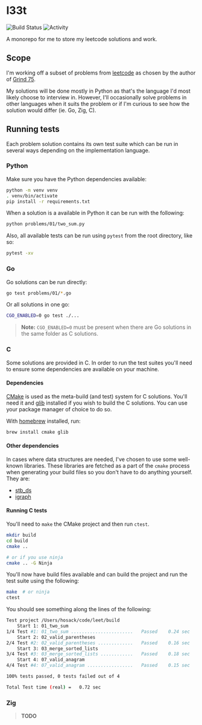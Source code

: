 # l33t

![Build Status](https://github.com/hosackm/l33t/actions/workflows/test.yml/badge.svg) ![Activity](https://img.shields.io/github/commit-activity/m/hosackm/l33t.svg)

A monorepo for me to store my leetcode solutions and work.

## Scope

I'm working off a subset of problems from [leetcode](leetcode.com) as chosen by the author of [Grind 75](https://www.techinterviewhandbook.org/grind75).

My solutions will be done mostly in Python as that's the language I'd most likely choose to interview in. However, I'll occasionally solve problems in other languages when it suits the problem or if I'm curious to see how the solution would differ (ie. Go, Zig, C).

## Running tests

Each problem solution contains its own test suite which can be run in several ways depending on the implementation language.

### Python

Make sure you have the Python dependencies available:

```bash
python -m venv venv
. venv/bin/activate
pip install -r requirements.txt
```

When a solution is a available in Python it can be run with the following:

```bash
python problems/01/two_sum.py
```

Also, all available tests can be run using `pytest` from the root directory, like so:

```bash
pytest -xv
```

### Go

Go solutions can be run directly:

```bash
go test problems/01/*.go
```

Or all solutions in one go:

```bash
CGO_ENABLED=0 go test ./...
```

> **Note:** `CGO_ENABLED=0` must be present when there are Go solutions in the same folder as C solutions.

### C

Some solutions are provided in C. In order to run the test suites you'll need to ensure some dependencies are available on your machine.

#### Dependencies

[CMake](https://cmake.org) is used as the meta-build (and test) system for C solutions. You'll need it and [glib](https://github.com/GNOME/glib) installed if you wish to build the C solutions. You can use your package manager of choice to do so.

With [homebrew](https://brew.sh/) installed, run:

```bash
brew install cmake glib
```

#### Other dependencies

In cases where data structures are needed, I've chosen to use some well-known libraries. These libraries are fetched as a part of the `cmake` process when generating your build files so you don't have to do anything yourself. They are:

 * [stb_ds](https://github.com/nothings/stb)
 * [igraph](https://github.com/igraph/igraph)


#### Running C tests

You'll need to `make` the CMake project and then run `ctest`.

```bash
mkdir build
cd build
cmake ..

# or if you use ninja
cmake .. -G Ninja
```

You'll now have build files available and can build the project and run the test suite using the following:

```bash
make  # or ninja
ctest
```

You should see something along the lines of the following:

```bash
Test project /Users/hosack/code/leet/build
    Start 1: 01_two_sum
1/4 Test #1: 01_two_sum .......................   Passed    0.24 sec
    Start 2: 02_valid_parentheses
2/4 Test #2: 02_valid_parentheses .............   Passed    0.16 sec
    Start 3: 03_merge_sorted_lists
3/4 Test #3: 03_merge_sorted_lists ............   Passed    0.18 sec
    Start 4: 07_valid_anagram
4/4 Test #4: 07_valid_anagram .................   Passed    0.15 sec

100% tests passed, 0 tests failed out of 4

Total Test time (real) =   0.72 sec
```

### Zig

> **TODO**
